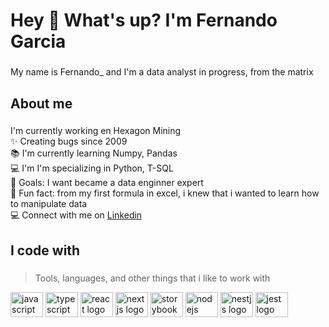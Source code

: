 <h1 align="left">Hey 👋 What's up? I'm Fernando Garcia</h1>

###

<p align="left">My name is Fernando_ and I'm a data analyst in progress, from the matrix</p>

###

<h2 align="left">About me</h2>

###

<p align="left">
              I'm currently working en Hexagon Mining
                <br>✨ Creating bugs since 2009 
                <br>📚 I'm currently learning Numpy, Pandas
                <br>💻 I'm I'm specializing in Python, T-SQL 
                <br>🎯 Goals: I want became a data enginner expert
                <br>🎲 Fun fact: from my first formula in excel, i knew that i wanted to learn how to manipulate data
                <br>💻 Connect with me on <a href="www.linkedin.com/in/fernandogarciamx">Linkedin</a>
</p>

###

 <h2 align="left">I code with</h2>

###
> Tools, languages, and other things that i like to work with
<div align="left">
  <img src="https://cdn.jsdelivr.net/gh/devicons/devicon/icons/javascript/javascript-original.svg" height="40" width="52" alt="javascript logo"  />
  <img src="https://cdn.jsdelivr.net/gh/devicons/devicon/icons/typescript/typescript-original.svg" height="40" width="52" alt="typescript logo"  />
  <img src="https://cdn.jsdelivr.net/gh/devicons/devicon/icons/react/react-original.svg" height="40" width="52" alt="react logo"  />
  <img src="https://cdn.jsdelivr.net/gh/devicons/devicon/icons/nextjs/nextjs-original.svg" height="40" width="52" alt="nextjs logo"  />
  <img src="https://cdn.jsdelivr.net/gh/devicons/devicon/icons/storybook/storybook-original.svg" height="40" width="52" alt="storybook logo"  />
  <img src="https://cdn.jsdelivr.net/gh/devicons/devicon/icons/nodejs/nodejs-original.svg" height="40" width="52" alt="nodejs logo"  />
  <img src="https://cdn.jsdelivr.net/gh/devicons/devicon/icons/nestjs/nestjs-plain.svg" height="40" width="52" alt="nestjs logo"  />
  <img src="https://cdn.jsdelivr.net/gh/devicons/devicon/icons/jest/jest-plain.svg" height="40" width="52" alt="jest logo"  />
</div>

###
